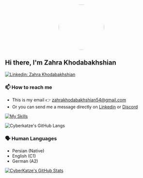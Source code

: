 <div align="center" >
<img src="img/ck.gif" width="150" style="border-radius:50%;">
</div>

## Hi there, I'm Zahra Khodabakhshian
<!-- [![](https://dcbadge.vercel.app/api/shield/997729132127457400)](https://discordapp.com/users/997729132127457400) -->
[![Linkedin: Zahra Khodabakhshian](https://img.shields.io/badge/Zahra%20Khodabakhshian-0077B5?style=for-the-badge&logo=linkedin&logoColor=white)](https://www.linkedin.com/in/zahra-khodabakhshian)

### 📫 How to reach me
   - This is my email 👉 [zahrakhodabakhshian54@gmail.com](mailto:zahrakhodabakhshian54@gmail.com)
   - Or you can send me a message directly on [Linkedin]([(https://www.linkedin.com/in/zahra-khodabakhshian-580a41178/)] ) or [Discord]() 
<!-- ### 🌱What I’m currently learning
  1. Mastering my Linux related skills
  2. Mastering [Golang programming](https://go.dev/) and writing decent codes -->

<!-- ### 💬 Ask me about
   - 🖥️ Linux 
 
### 🛠️ My Tools
- OS: [🐧Arch Linux](https://archlinux.org/)
- IDE: [💜Neovim](https://neovim.io/)
- Shell:[🐟Fish](https://fishshell.com/)
- WM: [🌴Sway](https://swaywm.org/)
- PKM: [🪨Obsidian](https://obsidian.md/)
- Dotfiles:  [![](https://img.shields.io/badge/Dotfiles-0D1117?logo=github&logoColor=white)](https://github.com/cyberkatze/dotfiles) -->
[![My Skills](https://skillicons.dev/icons?i=html,css,js,ts,react,mui,haskell,git,github,wordpress,nodejs,jquery,bootstrap,sass&perline=4)](https://skillicons.dev)


![Cyberkatze's GitHub Langs](https://github-readme-stats.vercel.app/api/top-langs/?username=zaranix&hide=hack&langs_count=8&layout=compact&theme=tokyonight)
### 🗣️ Human Languages
- Persian (Native)
- English (C1)
- German (A2)
<!-- ### 🔭What I’m currently working on
1. Building my highly customized operating system
   - [x] Using [Arch Linux](https://archlinux.org/) as a distro
   - [x] Using Wayland for display server [learn more here](https://linuxiac.com/xorg-x11-wayland-linux-display-servers-and-protocols-explained/)
   - [x] Using [sway](https://swaywm.org/) for window manager
   - [x] Making a live CD version
   - [ ] Automating the whole process of installation and configuration
2. Creating my ultimate Personal Knowledge Management System (PKMS)
   - You can learn more about this one [here](https://github.com/CyberKatze/obsidian-cyberkatze)
3. Building my personal website and blog 
   - [ ] Designing the website
   - [ ] Using [Svelte](https://svelte.dev/) to create it
   - [ ] Using markdown language for making blogs
   - [ ] Making an effective CI/CD pipeline
--- -->

[![CyberKatze's GitHub Stats](https://github-readme-stats.vercel.app/api?username=zaranix&hide=issues&count_private=true&show_icons=true&theme=tokyonight)](https://github.com/vermakhushboo/github-readme-stats)
